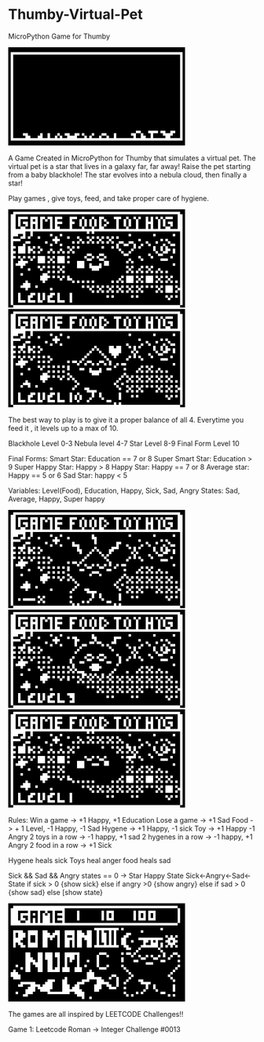 # Thumby-Virtual-Pet
MicroPython Game for Thumby

<img src="https://github.com/SarahBass/Thumby-Virtual-Pet/blob/main/Untitled%205.png">

A Game Created in MicroPython for Thumby that simulates a virtual pet. The virtual pet is a star that lives in a galaxy far, far away! Raise the pet starting from a baby blackhole! The star evolves into a nebula cloud, then finally a star!

Play games , give toys, feed, and take proper care of hygiene. 

<img src="https://github.com/SarahBass/Thumby-Virtual-Pet/blob/main/Untitled%202%202%202%205.png">

<img src="https://github.com/SarahBass/Thumby-Virtual-Pet/blob/main/Untitled%202%203%203.png">





The best way to play is to give it a proper balance of all 4. Everytime you feed it , it levels up to a max of 10.


Blackhole Level 0-3
Nebula level 4-7
Star Level 8-9
Final Form Level 10

Final Forms:
Smart Star: Education == 7 or 8 
Super Smart Star: Education > 9 
Super Happy Star: Happy > 8
Happy Star: Happy == 7 or 8 
Average star: Happy == 5 or 6
Sad Star: happy < 5

Variables: Level(Food), Education, Happy, Sick, Sad, Angry
States: Sad, Average, Happy, Super happy

<img src="https://github.com/SarahBass/Thumby-Virtual-Pet/blob/main/Untitled%202%205.png">

<img src="https://github.com/SarahBass/Thumby-Virtual-Pet/blob/main/Untitled%202%202%207.png">

<img src="https://github.com/SarahBass/Thumby-Virtual-Pet/blob/main/Untitled%202%202%206.png">

Rules: 
Win a game -> +1 Happy, +1 Education
Lose a game -> +1 Sad 
Food -> + 1 Level, -1 Happy, -1 Sad
Hygene -> +1 Happy, -1 sick
Toy -> +1 Happy -1 Angry
2 toys in a row -> -1 happy, +1 sad
2 hygenes in a row -> -1 happy, +1 Angry
2 food in a row -> +1 Sick

Hygene heals sick
Toys heal anger
food heals sad



Sick && Sad && Angry states == 0 -> Star Happy State
Sick<-Angry<-Sad<-State
if sick > 0 {show sick}
else if angry >0 {show angry}
else if sad > 0 {show sad}
else [show state}

<img src="https://github.com/SarahBass/Thumby-Virtual-Pet/blob/main/Untitled%206.png">

The games are all inspired by LEETCODE Challenges!!

Game 1: Leetcode Roman -> Integer Challenge #0013


